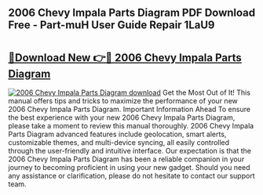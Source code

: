 ## 2006 Chevy Impala Parts Diagram PDF Download Free - Part-muH User Guide Repair 1LaU9

# <h2><a href="http://dfmevuy.blite.top/?on=2006+Chevy+Impala+Parts+Diagram">🔗Download New 👉🔴 2006 Chevy Impala Parts Diagram</a></h2>

[![2006 Chevy Impala Parts Diagram download](https://i.imgur.com/lujVjoI.png)](http://dfmevuy.blite.top/?on=2006+Chevy+Impala+Parts+Diagram)
Get the Most Out of It! This manual offers tips and tricks to maximize the performance of your new 2006 Chevy Impala Parts Diagram. Important Information Ahead To ensure the best experience with your new 2006 Chevy Impala Parts Diagram, please take a moment to review this manual thoroughly. 2006 Chevy Impala Parts Diagram advanced features include geolocation, smart alerts, customizable themes, and multi-device syncing, all easily controlled through the user-friendly and intuitive interface. Our expectation is that the 2006 Chevy Impala Parts Diagram has been a reliable companion in your journey to becoming proficient in using your new gadget. Should you need any assistance or clarification, please do not hesitate to contact our support team.
